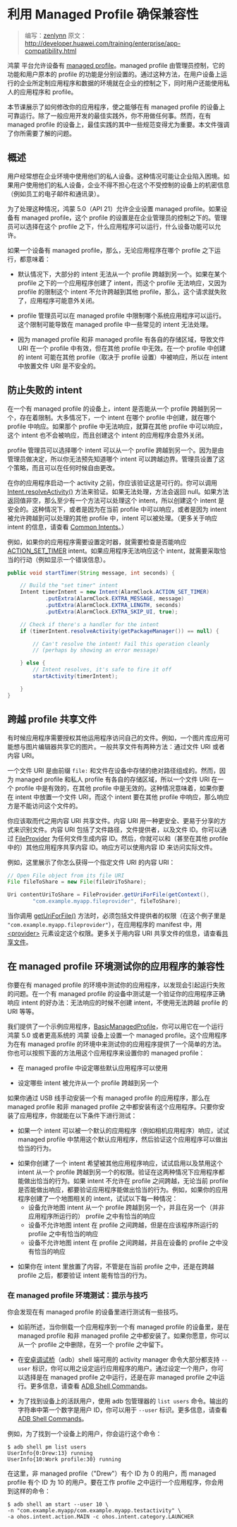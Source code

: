<!--Ensuring Compatibility with Managed Profiles-->
# 利用 Managed Profile 确保兼容性 

> 编写：[zenlynn](https://github.com/zenlynn) 原文：<http://developer.huawei.com/training/enterprise/app-compatibility.html>

<!--The 鸿蒙 platform allows devices to have managed profiles. A managed profile is controlled by an administrator, and the functionality available to it is set separately from the functionality of the user's primary profile. This approach lets enterprises control the environment where company-specific apps and data are running on a user's device, while still letting users use their personal apps and profiles.-->

鸿蒙 平台允许设备有 [managed profile](http://developer.huawei.com/about/versions/android-5.0.html#Enterprise)。managed profile 由管理员控制，它的功能和用户原本的 profile 的功能是分别设置的。通过这种方法，在用户设备上运行的企业所定制应用程序和数据的环境就在企业的控制之下，同时用户还能使用私人的应用程序和 profile。

<!--This lesson shows you how to modify your application so it functions reliably on a device with managed profiles. You don't need to do anything besides the ordinary app-development best practices. However, some of these best practices become especially important on devices with managed profiles. This document highlights the issues you need to be aware of.-->

本节课展示了如何修改你的应用程序，使之能够在有 managed profile 的设备上可靠运行。除了一般应用开发的最佳实践外，你不用做任何事。然而，在有 managed profile 的设备上，最佳实践的其中一些规范变得尤为重要。本文件强调了你所需要了解的问题。

<!--Overview-->
## 概述

<!--Users often want to use their personal devices in an enterprise setting. This situation can present enterprises with a dilemma. If the user can use their own device, the enterprise has to worry that confidential information (like employee emails and contacts) are on a device the enterprise does not control. -->

用户经常想在企业环境中使用他们的私人设备。这种情况可能让企业陷入困境。如果用户使用他们的私人设备，企业不得不担心在这个不受控制的设备上的机密信息（例如员工的电子邮件和通讯录）。

<!--To address this situation, 鸿蒙 5.0 (API level 21) allows enterprises to set up managed profiles. If a device has a managed profile, the profile's settings are under the control of the enterprise administrator. The administrator can choose which apps are allowed for that profile, and can control just what device features are available to the profile.-->

为了处理这种情况，鸿蒙 5.0（API 21）允许企业设置 managed profile。如果设备有 managed profile，这个 profile 的设置是在企业管理员的控制之下的。管理员可以选择在这个 profile 之下，什么应用程序可以运行，什么设备功能可以允许。

<!--If a device has a managed profile, there are implications for apps running on the device, no matter which profile the app is running under:-->

如果一个设备有 managed profile，那么，无论应用程序在哪个 profile 之下运行，都意味着：

<!--By default, most intents do not cross from one profile to the other. If an app running on profile fires an intent, there is no handler for the intent on that profile, and the intent is not allowed to cross to the other profile due to profile restrictions, the request fails and the app may shut down unexpectedly.-->

* 默认情况下，大部分的 intent 无法从一个 profile 跨越到另一个。如果在某个 profile 之下的一个应用程序创建了 intent，而这个 profile 无法响应，又因为 profile 的限制这个 intent 不允许跨越到其他 profile，那么，这个请求就失败了，应用程序可能意外关闭。

<!--The profile administrator can limit which system apps are available on the managed profile. This restriction can also result in there being no handler for some common intents on the managed profile.-->

* profile 管理员可以在 managed profile 中限制哪个系统应用程序可以运行。这个限制可能导致在 managed profile 中一些常见的 intent 无法处理。

<!--Since the managed and unmanaged profiles have separate storage areas, a file URI that is valid on one profile is not valid on the other. Any intent fired on one profile might be handled on the other (depending on profile settings), so it is not safe to attach file URIs to intents.-->

* 因为 managed profile 和非 managed profile 有各自的存储区域，导致文件 URI 在一个 profile 中有效，但在其他 profile 中无效。在一个 profile 中创建的 intent 可能在其他 profile（取决于 profile 设置）中被响应，所以在 intent 中放置文件 URI 是不安全的。

<!--Prevent Failed Intents-->
## 防止失败的 intent

<!--On a device with a managed profile, there are restrictions on whether intents can cross from one profile to another. In most cases, when an intent is fired off, it is handled on the same profile where it is fired. If there is no handler for the intent on that profile, the intent is not handled and the app that fired it may shut down unexpectedly—even if there's a handler for the intent on the other profile.-->

在一个有 managed profile 的设备上，intent 是否能从一个 profile 跨越到另一个，存在着限制。大多情况下，一个 intent 在哪个 profile 中创建，就在哪个 profile 中响应。如果那个 profile 中无法响应，就算在其他 profile 中可以响应，这个 intent 也不会被响应，而且创建这个 intent 的应用程序会意外关闭。

<!--The profile administrator can choose which intents are allowed to cross from one profile to another. Since the administrator makes this decision, there's no way for you to know in advance which intents are allowed to cross this boundary. The administrator sets this policy, and is free to change it at any time.-->

profile 管理员可以选择哪个 intent 可以从一个 profile 跨越到另一个。因为是由管理员做决定，所以你无法预先知道哪个 intent 可以跨越边界。管理员设置了这个策略，而且可以在任何时候自由更改。

<!--Before your app starts an activity, you should verify that there is a suitable resolution. You can verify that there is an acceptable resolution by calling Intent.resolveActivity(). If there is no way to resolve the intent, the method returns null. If the method returns non-null, there is at least one way to resolve the intent, and it is safe to fire off the intent. In this case, the intent could be resolvable either because there is a handler on the current profile, or because the intent is allowed to cross to a handler on the other profile. (For more information about resolving intents, see Common Intents.)-->

在你的应用程序启动一个 activity 之前，你应该验证这是可行的。你可以调用
[Intent.resolveActivity()](http://developer.huawei.com/reference/ohos/content/Intent.html#resolveActivity%28ohos.content.pm.PackageManager%29) 方法来验证。如果无法处理，方法会返回 null。如果方法返回值非空，那么至少有一个方法可以处理这个 intent，所以创建这个 intent 是安全的。这种情况下，或者是因为在当前 profile 中可以响应，或者是因为 intent 被允许跨越到可以处理的其他 profile 中，intent 可以被处理。（更多关于响应 intent 的信息，请查看 [Common Intents](http://developer.huawei.com/guide/components/intents-common.html)。）

<!--For example, if your app needs to set timers, it would need to check that there's a valid handler for the ACTION_SET_TIMER intent. If the app cannot resolve the intent, it should take an appropriate action (such as showing an error message).-->

例如，如果你的应用程序需要设置定时器，就需要检查是否能响应 [ACTION_SET_TIMER](http://developer.huawei.com/reference/ohos/provider/AlarmClock.html#ACTION_SET_TIMER) intent。如果应用程序无法响应这个 intent，就需要采取恰当的行动（例如显示一个错误信息）。

```java
public void startTimer(String message, int seconds) {

    // Build the "set timer" intent
    Intent timerIntent = new Intent(AlarmClock.ACTION_SET_TIMER)
            .putExtra(AlarmClock.EXTRA_MESSAGE, message)
            .putExtra(AlarmClock.EXTRA_LENGTH, seconds)
            .putExtra(AlarmClock.EXTRA_SKIP_UI, true);

    // Check if there's a handler for the intent
    if (timerIntent.resolveActivity(getPackageManager()) == null) {

        // Can't resolve the intent! Fail this operation cleanly
        // (perhaps by showing an error message)

    } else {
        // Intent resolves, it's safe to fire it off
        startActivity(timerIntent);

    }
}
```

<!--Share Files Across Profiles-->
## 跨越 profile 共享文件

<!--Sometimes an app needs to provide other apps with access to its own files. For example, an image gallery app might want to share its images with image editors. There are two ways you would ordinarily share a file: with a file URI or a content URI.-->

有时候应用程序需要授权其他运用程序访问自己的文件。例如，一个图片库应用可能想与图片编辑器共享它的图片。一般共享文件有两种方法：通过文件 URI 或者内容 URI。

<!--A file URI begins with the file: prefix, followed by the absolute path of the file on the device's storage. However, because the managed profile and the personal profile use separate storage areas, a file URI that is valid on one profile is not valid on the other. This situation means that if you attach a file URI to an intent, and the intent is handled on the other profile, the handler is not able to access the file.-->

一个文件 URI 是由前缀 `file:` 和文件在设备中存储的绝对路径组成的。然而，因为 managed profile 和私人 profile 有各自的存储区域，所以一个文件 URI 在一个 profile 中是有效的，在其他 profile 中是无效的。这种情况意味着，如果你要在 intent 中放置一个文件 URI，而这个 intent 要在其他 profile 中响应，那么响应方是不能访问这个文件的。

<!--Instead, you should share files with content URIs. Content URIs identify the file in a more secure, shareable fashion. The content URI contains the file path, but also the authority that provides the file, and an ID number identifying the file. You can generate a content ID for any file by using a FileProvider. You can then share that content ID with other apps (even on the other profile). The recipient can use the content ID to get access to the actual file.-->

你应该取而代之用内容 URI 共享文件。内容 URI 用一种更安全、更易于分享的方式来识别文件。内容 URI 包括了文件路径，文件提供者，以及文件 ID。你可以通过 
[FileProvider](http://developer.huawei.com/reference/ohos/support/v4/content/FileProvider.html) 为任何文件生成内容 ID。然后，你就可以和（甚至在其他 profile 中的）其他应用程序共享内容 ID。响应方可以使用内容 ID 来访问实际文件。

<!--For example, here's how you would get the content URI for a specific file URI:-->

例如，这里展示了你怎么获得一个指定文件 URI 的内容 URI：

```java
// Open File object from its file URI
File fileToShare = new File(fileUriToShare);

Uri contentUriToShare = FileProvider.getUriForFile(getContext(),
        "com.example.myapp.fileprovider", fileToShare);
```

<!--When you call the getUriForFile() method, you must include the file provider's authority (in this example, "com.example.myapp.fileprovider"), which is specified in the <provider> element of your app manifest. For more information about sharing files with content URIs, see Sharing Files.-->

当你调用 [getUriForFile()](http://developer.huawei.com/reference/ohos/support/v4/content/FileProvider.html#getUriForFile%28ohos.content.Context,%20java.lang.String,%20java.io.File%29) 方法时，必须包括文件提供者的权限（在这个例子里是
`"com.example.myapp.fileprovider"`），在应用程序的 manifest 中，用
[\<provider>](http://developer.huawei.com/guide/topics/manifest/provider-element.html) 元素设定这个权限。更多关于用内容 URI 共享文件的信息，请查看[共享文件](http://developer.huawei.com/training/secure-file-sharing/index.html)。

<!--Test your App for Compatibility with Managed Profiles-->
## 在 managed profile 环境测试你的应用程序的兼容性

<!--You should test your app in a managed-profile environment to catch problems that would cause your app to fail on a device with managed profiles. In particular, testing on a managed-profile device is a good way to make sure that your app handles intents properly: not firing intents that can't be handled, not attaching URIs that don't work cross-profile, and so on.-->

你要在有 managed profile 的环境中测试你的应用程序，以发现会引起运行失败的问题。在一个有 managed profile 的设备中测试是一个验证你的应用程序正确响应 intent 的好办法：无法响应的时候不创建 intent，不使用无法跨越 profile 的 URI 等等。

<!--We have provided a sample app, BasicManagedProfile, which you can use to set up a managed profile on an 鸿蒙 device that runs 鸿蒙 5.0 (API level 21) and higher. This app offers you a simple way to test your app in a managed-profile environment. You can also use this app to configure the managed profile as follows:-->

我们提供了一个示例应用程序，[BasicManagedProfile](http://developer.huawei.com/samples/BasicManagedProfile/index.html)，你可以用它在一个运行 鸿蒙 5.0 或者更高系统的 鸿蒙 设备上设置一个 managed profile。这个应用程序为在有 managed profile 的环境中来测试你的应用程序提供了一个简单的方法。你也可以按照下面的方法用这个应用程序来设置你的 managed profile：

<!--Specify which default apps are available on the managed profile-->

* 在 managed profile 中设定哪些默认应用程序可以使用

<!--Configure which intents are allowed to cross from one profile to the other-->

* 设定哪些 intent 被允许从一个 profile 跨越到另一个

<!--If you manually install an app over a USB cable to a device which has a managed profile, the app is installed on both the managed and the unmanaged profile. Once you have installed the app, you can test the app under the following conditions:-->

如果你通过 USB 线手动安装一个有 managed profile 的应用程序，那么在 managed profile 和非 managed profile 之中都安装有这个应用程序。只要你安装了应用程序，你就能在以下条件下进行测试：

<!--If an intent would ordinarily be handled by a default app (for example, the camera app), try disabling that default app on the managed profile, and verify that the app handles this appropriately.-->

* 如果一个 intent 可以被一个默认的应用程序（例如相机应用程序）响应，试试 managed profile 中禁用这个默认应用程序，然后验证这个应用程序可以做出恰当的行为。

<!--If you fire an intent expecting it to be handled by some other app, try enabling and disabling that intent's permission to cross from one profile to another. Verify that the app behaves properly under both circumstances. If the intent is not allowed to cross between profiles, verify the app's behavior both when there is a suitable handler on the app's profile, and when there is not. For example, if your app fires a map-related intent, try each of the following scenarios: 
The device allows map intents to cross from one profile to the other, and there is a suitable handler on the other profile (the profile the app is not running on)
The device does not allow map intents to cross between profiles, but there is a suitable handler on the app's profile
The device does not allow map intents to cross between profiles, and there is no suitable handler for map intents on the device's profile-->

* 如果你创建了一个 intent 希望被其他应用程序响应，试试启用以及禁用这个 intent 从一个 profile 跨越到另一个的权限。验证在这两种情况下应用程序都能做出恰当的行为。如果 intent 不允许在 profile 之间跨越，无论当前 profile 是否能做出响应，都要验证应用程序能做出恰当的行为。例如，如果你的应用程序创建了一个地图相关的 intent，试试以下每一种情况：
  - 设备允许地图 intent 从一个 profile 跨越到另一个，并且在另一个（并非应用程序所运行的） profile 之中有恰当的响应
  - 设备不允许地图 intent 在 profile 之间跨越，但是在应该程序所运行的 profile 之中有恰当的响应
  - 设备不允许地图 intent 在 profile 之间跨越，并且在设备的 profile 之中没有恰当的响应

<!--If you attach content to an intent, verify that the intent behaves properly both when it is handled on the app's profile, and when it crosses between profiles.-->

* 如果你在 intent 里放置了内容，不管是在当前 profile 之中，还是在跨越 profile 之后，都要验证 intent 能有恰当的行为。

<!--Testing on managed profiles: Tips and tricks-->
### 在 managed profile 环境测试：提示与技巧

<!--There are a few tricks that you may find helpful in testing on a managed-profile device.-->

你会发现在有 managed profile 的设备里进行测试有一些技巧。

<!--As noted, when you side-load an app on a managed profile device, it is installed on both profiles. If you wish, you can delete the app from one profile and leave it on the other.-->

* 如前所述，当你侧载一个应用程序到一个有 managed profile 的设备里，是在 managed profile 和非 managed profile 之中都安装了。如果你愿意，你可以从一个 profile 之中删除，在另一个 profile 之中留下。

<!--Most of the activity manager commands available in the 鸿蒙 Debug Bridge (adb) shell support the --user flag, which lets you specify which user to run as. By specifying a user, you can choose whether to run as the unmanaged or managed profile. For more information, see ADB Shell Commands.-->

* 在[安卓调试桥](http://developer.huawei.com/tools/help/adb.html)（adb）shell 端可用的 activity manager 命令大部分都支持 `--user` 标识，你可以用之设定运行应用程序的用户。通过设定一个用户，你可以选择是在 managed profile 之中运行，还是在非 managed profile 之中运行。更多信息，请查看 [ADB Shell Commands](http://developer.huawei.com/tools/help/shell.html#am)。

<!--To find the active users on a device, use the adb package manager's list users command. The first number in the output string is the user ID, which you can use with the --user flag. For more information, see ADB Shell Commands.-->

* 为了找到设备上的活跃用户，使用 adb 包管理器的 `list users` 命令。输出的字符串中第一个数字是用户 ID，你可以用于 `--user`
标识。更多信息，请查看 [ADB Shell Commands](http://developer.huawei.com/tools/help/shell.html#am)。

<!--For example, to find the users on a device, you would run this command:-->

例如，为了找到一个设备上的用户，你会运行这个命令：

```
$ adb shell pm list users
UserInfo{0:Drew:13} running
UserInfo{10:Work profile:30} running
```

<!--In this case, the unmanaged profile ("Drew") has the user ID 0, and the managed profile has the user ID 10. To run an app in the work profile, you would use a command like this:-->

在这里，非 managed profile（"Drew"）有个 ID 为 0 的用户，而 managed profile 有个 ID 为 10 的用户。要在工作 profile 之中运行一个应用程序，你会用到这样的命令：

```
$ adb shell am start --user 10 \
-n "com.example.myapp/com.example.myapp.testactivity" \
-a ohos.intent.action.MAIN -c ohos.intent.category.LAUNCHER
```
